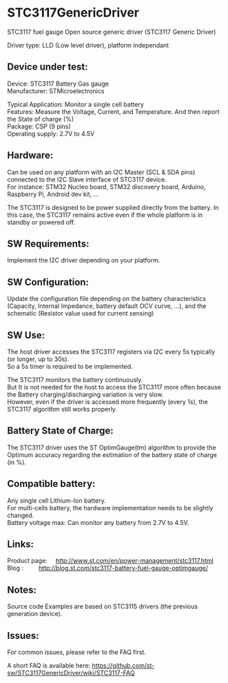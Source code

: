 # STC3117GenericDriver
STC3117 fuel gauge Open source generic driver
(STC3117 Generic Driver)

Driver type: LLD (Low level driver), platform independant

Device under test:
----------------
Device:       STC3117 Battery Gas gauge  
Manufacturer: STMicroelectronics  

Typical Application:  Monitor a single cell battery <br />
Features: Measure the Voltage, Current, and Temperature. And then report the State of charge (%) <br />
Package:      CSP (9 pins) <br />
Operating supply: 2.7V to 4.5V  <br />

Hardware:
----------------
Can be used on any platform with an I2C Master (SCL & SDA pins) connected to the I2C Slave interface of STC3117 device.  <br />
For instance: STM32 Nucleo board, STM32 discovery board, Arduino, Raspberry Pi, Android dev kit, ...  <br />

The STC3117 is designed to be power supplied directly from the battery. In this case, the STC3117 remains active even if the whole platform is in standby or powered off.


SW Requirements:
----------------
Implement the I2C driver depending on your platform.

SW Configuration:
----------------
Update the configuration file depending on the battery characteristics (Capacity, Internal Impedance, battery default OCV curve, ...), and the schematic (Resistor value used for current sensing)

SW Use:
----------------
The host driver accesses the STC3117 registers via I2C every 5s typically (or longer, up to 30s).  <br />
So a 5s timer is required to be implemented.  <br />

The STC3117 monitors the battery continuously. <br />
But It is not needed for the host to access the STC3117 more often because the Battery charging/discharging variation is very slow.  <br />
However, even if the driver is accessed more frequently (every 1s), the STC3117 algorithm still works properly.  <br />

Battery State of Charge:
----------------
The STC3117 driver uses the ST OptimGauge(tm) algorithm to provide the Optimum accuracy regarding the estimation of the battery state of charge (in %).

Compatible battery:
----------------
Any single cell Lithium-Ion battery. <br />
For multi-cells battery, the hardware implementation needs to be slightly changed. <br />
Battery voltage max: Can monitor any battery from 2.7V to 4.5V.

Links:
----------------
Product page: &nbsp;&nbsp;&nbsp;  http://www.st.com/en/power-management/stc3117.html  
Blog : &nbsp;&nbsp;&nbsp; &nbsp;&nbsp;&nbsp;  http://blog.st.com/stc3117-battery-fuel-gauge-optimgauge/  

Notes:
----------------
Source code Examples are based on STC3115 drivers (the previous generation device).  

Issues:
----------------
For common issues, please refer to the FAQ first.

A short FAQ is available here: 
https://github.com/st-sw/STC3117GenericDriver/wiki/STC3117-FAQ

